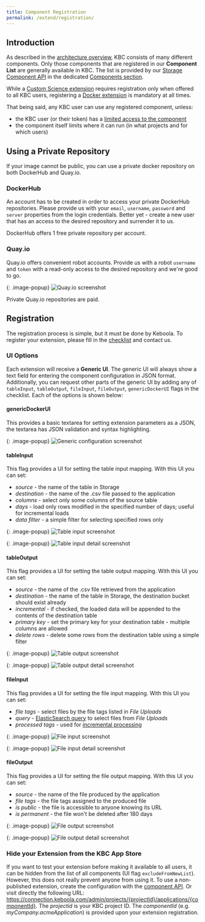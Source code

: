 ```yaml
---
title: Component Registration
permalink: /extend/registration/
---
```


## Introduction
As described in the [architecture overview](/architecture/), KBC consists of many different components. Only those components that are registered in our **Component List** are generally available in KBC. The list is provided by our [Storage Component API](http://docs.keboola.apiary.io/#) in the dedicated [Components section](http://docs.keboola.apiary.io/#reference/components). 

While a [Custom Science extension](/extend/custom-science/) requires registration only when offered to all KBC users, registering a [Docker extension](/extend/docker/) is mandatory at all times.

That being said, any KBC user can use any registered component, unless:

- the KBC user (or their token) has a [limited access to the component](/token-permissions/)
- the component itself limits where it can run (in what projects and for which users)

## Using a Private Repository
If your image cannot be public, you can use a private docker repository on both DockerHub and Quay.io.

### DockerHub

An account has to be created in order to access your private DockerHub repositories. Please provide us with your `email`, `username`, `password` and `server` properties from the login credentials. Better yet - create a new user that has an access to the desired repository and surrender it to us. 

DockerHub offers 1 free private repository per account.

### Quay.io

Quay.io offers convenient robot accounts. Provide us with a robot `username` and `token` with a read-only access to the desired repository and we're good to go.

{: .image-popup}
![Quay.io screenshot](/extend/registration/quayioprivate.png)
 
Private Quay.io repositories are paid.
 
## Registration
The registration process is simple, but it must be done by Keboola. To register your extension, 
please fill in the [checklist](/extend/registration/checklist) and contact us.

### UI Options
Each extension will receive a **Generic UI**. The generic UI will always show a text field for entering the 
component configuration in JSON format. Additionally, you can request other parts of the generic UI by 
adding any of `tableInput`, `tableOutput`, `fileInput`, `fileOutput`, `genericDockerUI` flags in the checklist. Each of 
the options is shown below:

#### genericDockerUI
This provides a basic textarea for setting extension parameters as a JSON, the textarea has 
JSON validation and syntax highlighting.

{: .image-popup}
![Generic configuration screenshot](/extend/registration/configuration.png)

#### tableInput
This flag provides a UI for setting the table input mapping. With this UI you can set:

- *source* - the name of the table in Storage
- *destination* - the name of the .csv file passed to the application
- *columns* - select only some columns of the source table
- *days* - load only rows modified in the specified number of days; useful for incremental loads
- *data filter* - a simple filter for selecting specified rows only

{: .image-popup}
![Table input screenshot](/extend/registration/table-input-1.png)

{: .image-popup}
![Table input detail screenshot](/extend/registration/table-input-2.png)

#### tableOutput
This flag provides a UI for setting the table output mapping. With this UI you can set:

- *source* - the name of the .csv file retrieved from the application
- *destination* - the name of the table in Storage, the destination bucket should exist already
- *incremental* - if checked, the loaded data will be appended to the contents of the destination table
- *primary key* - set the primary key for your destination table - multiple columns are allowed
- *delete rows* - delete some rows from the destination table using a simple filter

{: .image-popup}
![Table output screenshot](/extend/registration/table-output-1.png)

{: .image-popup}
![Table output detail screenshot](/extend/registration/table-output-2.png)

#### fileInput
This flag provides a UI for setting the file input mapping. With this UI you can set:

- *file tags* - select files by the file tags listed in *File Uploads*
- *query* - [ElasticSearch query](https://www.elastic.co/guide/en/elasticsearch/reference/current/query-dsl-query-string-query.html#query-string-syntax)
to select files from *File Uploads*
- *processed tags* - used for [incremental processing](/extend/common-interface/#incremental-processing)

{: .image-popup}
![File input screenshot](/extend/registration/file-input-1.png)

{: .image-popup}
![File input detail screenshot](/extend/registration/file-input-2.png)

#### fileOutput
This flag provides a UI for setting the file output mapping. With this UI you can set:

- *source* - the name of the file produced by the application
- *file tags* - the file tags assigned to the produced file
- *is public* - the file is accessible to anyone knowing its URL
- *is permanent* - the file won't be deleted after 180 days

{: .image-popup}
![File output screenshot](/extend/registration/file-output-1.png)

{: .image-popup}
![File output detail screenshot](/extend/registration/file-output-2.png)

### Hide your Extension from the KBC App Store
If you want to test your extension before making it available to all users, it can be 
hidden from the list of all components (UI flag `excludeFromNewList`). 
However, this does not really prevent anyone from using it.
To use a non-published extension, create the configuration with 
the [component API](http://docs.keboola.apiary.io/#reference/components/create-config/create-config). 
Or visit directly the following URL: https://connection.keboola.com/admin/projects/{projectId}/applications/{componentId}.
The *projectid* is your KBC project ID. The *componentId* (e.g. _myCompany.acmeApplication_) is provided upon your extension registration.

